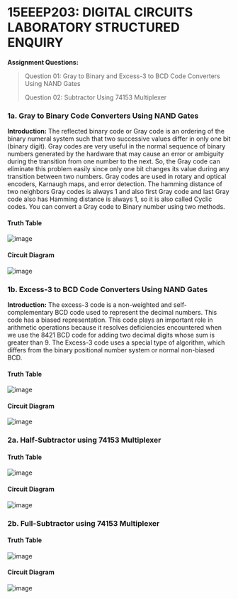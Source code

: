 # 15EEEP203: DIGITAL CIRCUITS LABORATORY STRUCTURED ENQUIRY
**Assignment Questions:**
> Question 01: Gray to Binary and Excess-3 to BCD Code Converters Using NAND Gates
> 
> Question 02: Subtractor Using 74153 Multiplexer

### 1a. Gray to Binary Code Converters Using NAND Gates
**Introduction:** The reflected binary code or Gray code is an ordering of the binary numeral system such that two successive values differ in only one bit (binary digit). Gray codes are very useful in the normal sequence of binary numbers generated by the hardware that may cause an error or ambiguity during the transition from one number to the next. So, the Gray code can eliminate this problem easily since only one bit changes its value during any transition between two numbers.
Gray codes are used in rotary and optical encoders, Karnaugh maps, and error detection. The hamming distance of two neighbors Gray codes is always 1 and also first Gray code and last Gray code also has Hamming distance is always 1, so it is also called Cyclic codes. You can convert a Gray code to Binary number using two methods.

#### Truth Table
![image](https://user-images.githubusercontent.com/62549471/173220293-7ba9c520-0463-41ee-b0ab-5b28548c6b6c.png)

#### Circuit Diagram
![image](https://user-images.githubusercontent.com/62549471/173220420-9e7caf31-c615-45c3-92e2-afe52f79ad0c.png)

### 1b. Excess-3 to BCD Code Converters Using NAND Gates
**Introduction:** The excess-3 code is a non-weighted and self-complementary BCD code used to represent the decimal numbers. This code has a biased representation. This code plays an important role in arithmetic operations because it resolves deficiencies encountered when we use the 8421 BCD code for adding two decimal digits whose sum is greater than 9. The Excess-3 code uses a special type of algorithm, which differs from the binary positional number system or normal non-biased BCD.

#### Truth Table
![image](https://user-images.githubusercontent.com/62549471/173220497-5968945c-b1b0-468a-a67d-e8776276b6e3.png)


#### Circuit Diagram
![image](https://user-images.githubusercontent.com/62549471/174450442-ca5a173a-24a9-453f-8512-a915592fa2ae.png)


### 2a. Half-Subtractor using 74153 Multiplexer
#### Truth Table
![image](https://user-images.githubusercontent.com/62549471/173220534-79e8a196-6245-449e-86ef-f5aba8a7b17c.png)

#### Circuit Diagram
![image](https://user-images.githubusercontent.com/62549471/173220541-dd43535c-42b5-43f2-9cd0-b34d1e5baf2e.png)

### 2b. Full-Subtractor using 74153 Multiplexer
#### Truth Table
![image](https://user-images.githubusercontent.com/62549471/173220614-84c8b371-0f38-4fa9-a9bd-b3f0eead6f3a.png)

#### Circuit Diagram
![image](https://user-images.githubusercontent.com/62549471/173220621-fc8a9f47-3791-476d-8777-0e9d6e5c5e2d.png)

